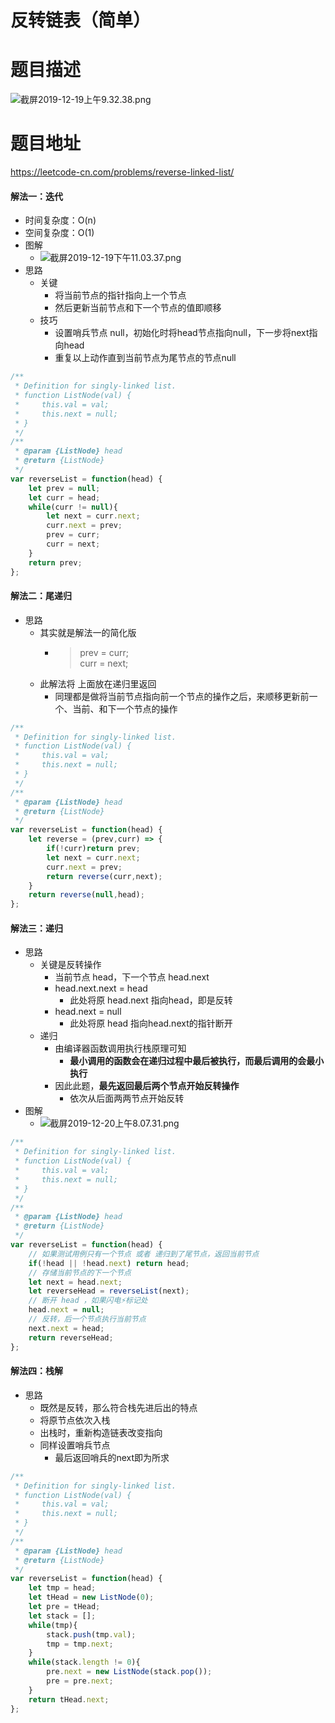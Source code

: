 # 反转链表（简单）
# 题目描述
![截屏2019-12-19上午9.32.38.png](https://pic.leetcode-cn.com/5e216425adb16842467328f214068d61f84fea1b74429625d38cfd750c67bee7-%E6%88%AA%E5%B1%8F2019-12-19%E4%B8%8A%E5%8D%889.32.38.png)
# 题目地址
<https://leetcode-cn.com/problems/reverse-linked-list/>
#### 解法一：迭代
+ 时间复杂度：O(n)
+ 空间复杂度：O(1)
+ 图解
  + ![截屏2019-12-19下午11.03.37.png](https://pic.leetcode-cn.com/88bfee967d158aa1cc94bd56539577f166571e1f63ab3a0510629b4189f4a3c1-%E6%88%AA%E5%B1%8F2019-12-19%E4%B8%8B%E5%8D%8811.03.37.png)
+ 思路
  + 关键
    + 将当前节点的指针指向上一个节点
    + 然后更新当前节点和下一个节点的值即顺移
  + 技巧
    + 设置哨兵节点 null，初始化时将head节点指向null，下一步将next指向head
    + 重复以上动作直到当前节点为尾节点的节点null
```javascript
/**
 * Definition for singly-linked list.
 * function ListNode(val) {
 *     this.val = val;
 *     this.next = null;
 * }
 */
/**
 * @param {ListNode} head
 * @return {ListNode}
 */
var reverseList = function(head) {
    let prev = null;
    let curr = head;
    while(curr != null){
        let next = curr.next;
        curr.next = prev;
        prev = curr;
        curr = next;
    }
    return prev;
};
```
#### 解法二：尾递归
+ 思路
  + 其实就是解法一的简化版
    + >prev = curr;  
     curr = next;
  + 此解法将 上面放在递归里返回
    + 同理都是做将当前节点指向前一个节点的操作之后，来顺移更新前一个、当前、和下一个节点的操作
```javascript
/**
 * Definition for singly-linked list.
 * function ListNode(val) {
 *     this.val = val;
 *     this.next = null;
 * }
 */
/**
 * @param {ListNode} head
 * @return {ListNode}
 */
var reverseList = function(head) {
    let reverse = (prev,curr) => {
        if(!curr)return prev;
        let next = curr.next;
        curr.next = prev;
        return reverse(curr,next);
    }
    return reverse(null,head);
};
```
#### 解法三：递归
+ 思路
  + 关键是反转操作
    + 当前节点 head，下一个节点 head.next
    + head.next.next = head
      + 此处将原 head.next 指向head，即是反转
    + head.next = null
      + 此处将原 head 指向head.next的指针断开
  + 递归
    + 由编译器函数调用执行栈原理可知
      + **最小调用的函数会在递归过程中最后被执行，而最后调用的会最小执行**
    + 因此此题，**最先返回最后两个节点开始反转操作**
      + 依次从后面两两节点开始反转
+ 图解
  + ![截屏2019-12-20上午8.07.31.png](https://pic.leetcode-cn.com/aa52928915a4e9d142e206901f8d334d767d29b7482e000078380f28d22c5699-%E6%88%AA%E5%B1%8F2019-12-20%E4%B8%8A%E5%8D%888.07.31.png)
```javascript
/**
 * Definition for singly-linked list.
 * function ListNode(val) {
 *     this.val = val;
 *     this.next = null;
 * }
 */
/**
 * @param {ListNode} head
 * @return {ListNode}
 */
var reverseList = function(head) {
    // 如果测试用例只有一个节点 或者 递归到了尾节点，返回当前节点 
    if(!head || !head.next) return head;
    // 存储当前节点的下一个节点
    let next = head.next;
    let reverseHead = reverseList(next);
    // 断开 head ，如果闪电⚡️标记处
    head.next = null;
    // 反转，后一个节点执行当前节点
    next.next = head;
    return reverseHead;
};
```
#### 解法四：栈解
+ 思路
  + 既然是反转，那么符合栈先进后出的特点
  + 将原节点依次入栈
  + 出栈时，重新构造链表改变指向
  + 同样设置哨兵节点
    + 最后返回哨兵的next即为所求
```javascript
/**
 * Definition for singly-linked list.
 * function ListNode(val) {
 *     this.val = val;
 *     this.next = null;
 * }
 */
/**
 * @param {ListNode} head
 * @return {ListNode}
 */
var reverseList = function(head) {
    let tmp = head;
    let tHead = new ListNode(0);
    let pre = tHead;
    let stack = [];
    while(tmp){
        stack.push(tmp.val);
        tmp = tmp.next;
    }
    while(stack.length != 0){
        pre.next = new ListNode(stack.pop());
        pre = pre.next;
    }
    return tHead.next;
};
```